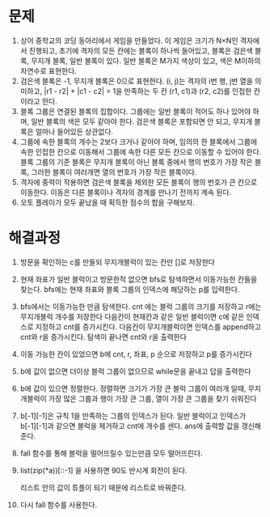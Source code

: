 # 문제
1. 상어 중학교의 코딩 동아리에서 게임을 만들었다. 이 게임은 크기가 N×N인 격자에서 진행되고, 초기에 격자의 모든 칸에는 블록이 하나씩 들어있고, 
   블록은 검은색 블록, 무지개 블록, 일반 블록이 있다. 일반 블록은 M가지 색상이 있고, 색은 M이하의 자연수로 표현한다. 
2. 검은색 블록은 -1, 무지개 블록은 0으로 표현한다. (i, j)는 격자의 i번 행, j번 열을 의미하고, 
   |r1 - r2| + |c1 - c2| = 1을 만족하는 두 칸 (r1, c1)과 (r2, c2)를 인접한 칸이라고 한다.
3. 블록 그룹은 연결된 블록의 집합이다. 그룹에는 일반 블록이 적어도 하나 있어야 하며, 
   일반 블록의 색은 모두 같아야 한다. 검은색 블록은 포함되면 안 되고, 무지개 블록은 얼마나 들어있든 상관없다. 
4. 그룹에 속한 블록의 개수는 2보다 크거나 같아야 하며, 임의의 한 블록에서 그룹에 속한 인접한 칸으로 이동해서 
   그룹에 속한 다른 모든 칸으로 이동할 수 있어야 한다. 블록 그룹의 기준 블록은 무지개 블록이 아닌 블록 중에서 행의 번호가 가장 작은 블록, 
   그러한 블록이 여러개면 열의 번호가 가장 작은 블록이다.
5. 격자에 중력이 작용하면 검은색 블록을 제외한 모든 블록이 행의 번호가 큰 칸으로 이동한다. 이동은 다른 블록이나 격자의 경계를 만나기 전까지 계속 된다.
6. 오토 플레이가 모두 끝났을 때 획득한 점수의 합을 구해보자.



# 해결과정
1. 방문을 확인하는 c를 만들되 무지개블럭이 있는 칸만 []로 저장한다
2. 현재 좌표가 일반 블럭이고 방문한적 없으면 bfs로 탐색하면서 이동가능한 칸들을 찾는다.
   bfs에는 현재 좌표와 블록 그룹의 인덱스에 해당하는 p를 입력한다.
3. bfs에서는 이동가능한 만큼 탐색한다.
   cnt 에는 블럭 그룹의 크기를 저장하고 r에는 무지개블럭 개수를 저장한다
   다음칸이 현재칸과 같은 일반 블럭이면 c에 같은 인덱스로 지정하고 cnt를 증가시킨다.
   다음칸이 무지개블럭이면 인덱스를 append하고 cnt와 r을 증가시킨다.
   탐색이 끝나면 cnt와 r을 출력한다
4. 이동 가능한 칸이 있었으면 b에 cnt, r, 좌표, p 순으로 저장하고 p를 증가시킨다
5. b에 값이 없으면 더이상 블럭 그룹이 없으므로 while문을 끝내고 답을 출력한다
6. b에 값이 있으면 정렬한다.
   정렬하면 크기가 가장 큰 블럭 그룹이 여러개 일때, 무지개블럭이 가장 많은 그룹과
   행이 가장 큰 그룹, 열이 가장 큰 그룹을 찾기 쉬워진다
7. b[-1][-1]은 규칙 1을 만족하는 그룹의 인덱스가 된다.
   일반 블럭이고 인덱스가 b[-1][-1]과 같으면 블럭을 제거하고 cnt에 개수를 센다.
   ans에 출력할 값을 갱신해준다.
8. fall 함수를 통해 블럭을 떨어뜨릴수 있는만큼 모두 떨어뜨린다.
9. list(zip(*a))[::-1] 을 사용하면 90도 반시계 회전이 된다.

   리스트 안의 값이 튜플이 되기 때문에 리스트로 바꿔준다.

10. 다시 fall 함수를 사용한다.
